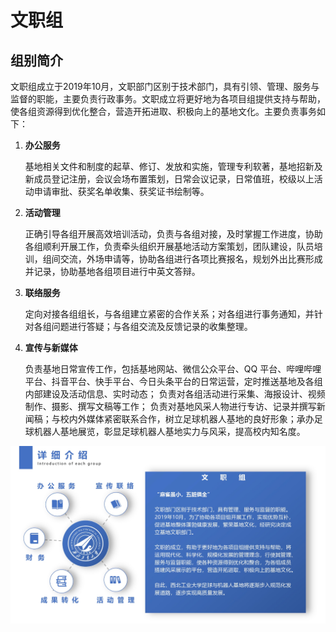 # 文职组

## 组别简介

​	文职组成立于2019年10月，文职部门区别于技术部门，具有引领、管理、服务与监督的职能，主要负责行政事务。文职成立将更好地为各项目组提供支持与帮助，使各组资源得到优化整合，营造开拓进取、积极向上的基地文化。主要负责事务如下：

1. **办公服务**

   基地相关文件和制度的起草、修订、发放和实施，管理专利软著，基地招新及新成员登记注册，会议会场布置策划，日常会议记录，日常值班，校级以上活动申请审批、获奖名单收集、获奖证书绘制等。

2. **活动管理**

   正确引导各组开展高效培训活动，负责与各组对接，及时掌握工作进度，协助各组顺利开展工作，负责牵头组织开展基地活动方案策划，团队建设，队员培训，组间交流，外场申请等，协助各组进行各项比赛报名，规划外出比赛形成并记录，协助基地各组项目进行中英文答辩。

3. **联络服务**

   定向对接各组组长，与各组建立紧密的合作关系；对各组进行事务通知，并针对各组问题进行答疑；与各组交流及反馈记录的收集整理。

4. **宣传与新媒体**

   负责基地日常宣传工作，包括基地网站、微信公众平台、QQ 平台、哔哩哔哩平台、抖音平台、快手平台、今日头条平台的日常运营，定时推送基地及各组内部建设及活动信息、实时动态； 负责对各组活动进行采集、海报设计、视频制作、摄影、撰写文稿等工作； 负责对基地风采人物进行专访、记录并撰写新闻稿；与校内外媒体紧密联系合作，树立足球机器人基地的良好形象；承办足球机器人基地展览，彰显足球机器人基地实力与风采，提高校内知名度。

![文职](../../resource/questions/wz-introduction.jpg)

